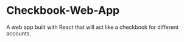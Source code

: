# Checkbook-Web-App
A web app built with React that will act like a checkbook for different accounts.
